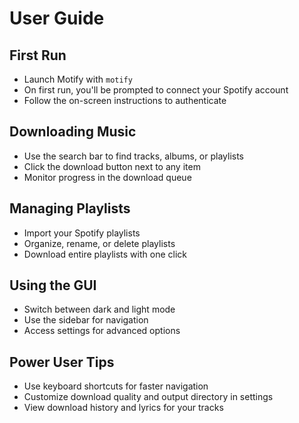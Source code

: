 # User Guide

## First Run
- Launch Motify with `motify`
- On first run, you'll be prompted to connect your Spotify account
- Follow the on-screen instructions to authenticate

## Downloading Music
- Use the search bar to find tracks, albums, or playlists
- Click the download button next to any item
- Monitor progress in the download queue

## Managing Playlists
- Import your Spotify playlists
- Organize, rename, or delete playlists
- Download entire playlists with one click

## Using the GUI
- Switch between dark and light mode
- Use the sidebar for navigation
- Access settings for advanced options

## Power User Tips
- Use keyboard shortcuts for faster navigation
- Customize download quality and output directory in settings
- View download history and lyrics for your tracks
